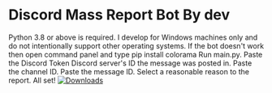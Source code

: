 # Discord Mass Report Bot By dev

 Python 3.8 or above is required.
 I develop for Windows machines only and do not intentionally support other operating systems.
 If the bot doesn't work then open command panel and type pip install colorama
 Run main.py.
 Paste the Discord Token
 Discord server's ID the message was posted in.
 Paste the channel ID.
 Paste the message ID.
 Select a reasonable reason to the report.
 All set!
 [![Downloads](https://pepy.tech/badge/discord-mass-report-bot)](https://pepy.tech/project/discord-mass-report-bot)
  

